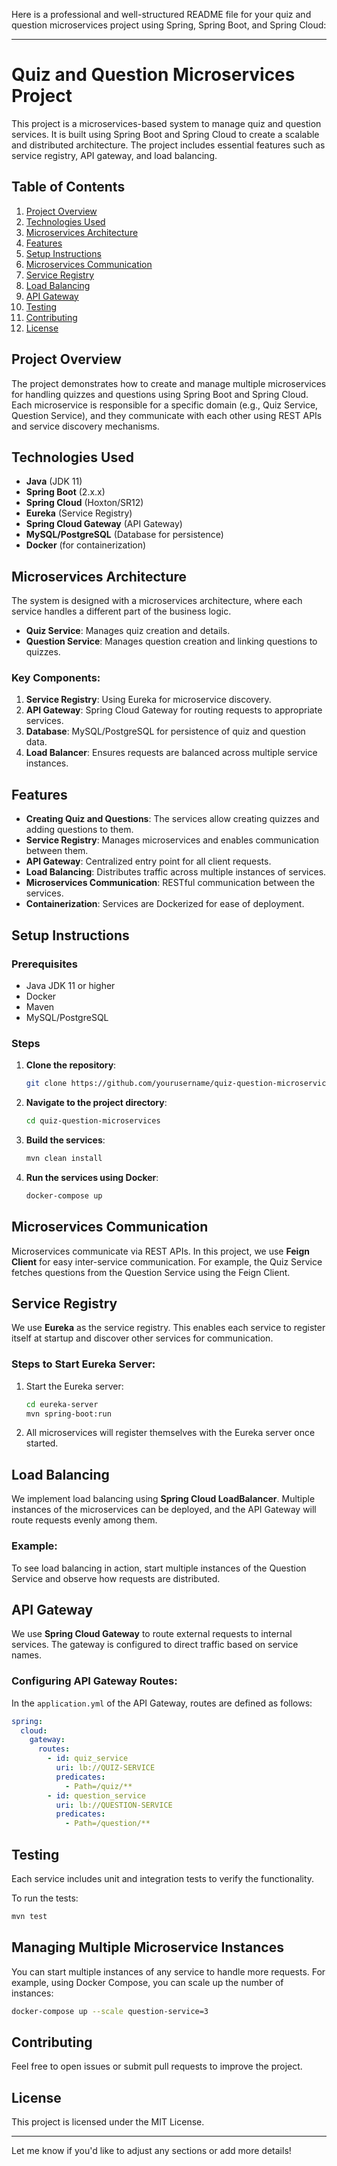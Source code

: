 Here is a professional and well-structured README file for your quiz and question microservices project using Spring, Spring Boot, and Spring Cloud:

---

# Quiz and Question Microservices Project

This project is a microservices-based system to manage quiz and question services. It is built using Spring Boot and Spring Cloud to create a scalable and distributed architecture. The project includes essential features such as service registry, API gateway, and load balancing.

## Table of Contents
1. [Project Overview](#project-overview)
2. [Technologies Used](#technologies-used)
3. [Microservices Architecture](#microservices-architecture)
4. [Features](#features)
5. [Setup Instructions](#setup-instructions)
6. [Microservices Communication](#microservices-communication)
7. [Service Registry](#service-registry)
8. [Load Balancing](#load-balancing)
9. [API Gateway](#api-gateway)
10. [Testing](#testing)
11. [Contributing](#contributing)
12. [License](#license)

## Project Overview

The project demonstrates how to create and manage multiple microservices for handling quizzes and questions using Spring Boot and Spring Cloud. Each microservice is responsible for a specific domain (e.g., Quiz Service, Question Service), and they communicate with each other using REST APIs and service discovery mechanisms.

## Technologies Used

- **Java** (JDK 11)
- **Spring Boot** (2.x.x)
- **Spring Cloud** (Hoxton/SR12)
- **Eureka** (Service Registry)
- **Spring Cloud Gateway** (API Gateway)
- **MySQL/PostgreSQL** (Database for persistence)
- **Docker** (for containerization)

## Microservices Architecture

The system is designed with a microservices architecture, where each service handles a different part of the business logic.

- **Quiz Service**: Manages quiz creation and details.
- **Question Service**: Manages question creation and linking questions to quizzes.

### Key Components:

1. **Service Registry**: Using Eureka for microservice discovery.
2. **API Gateway**: Spring Cloud Gateway for routing requests to appropriate services.
3. **Database**: MySQL/PostgreSQL for persistence of quiz and question data.
4. **Load Balancer**: Ensures requests are balanced across multiple service instances.

## Features

- **Creating Quiz and Questions**: The services allow creating quizzes and adding questions to them.
- **Service Registry**: Manages microservices and enables communication between them.
- **API Gateway**: Centralized entry point for all client requests.
- **Load Balancing**: Distributes traffic across multiple instances of services.
- **Microservices Communication**: RESTful communication between the services.
- **Containerization**: Services are Dockerized for ease of deployment.

## Setup Instructions

### Prerequisites

- Java JDK 11 or higher
- Docker
- Maven
- MySQL/PostgreSQL

### Steps

1. **Clone the repository**:
   ```bash
   git clone https://github.com/yourusername/quiz-question-microservices.git
   ```
2. **Navigate to the project directory**:
   ```bash
   cd quiz-question-microservices
   ```
3. **Build the services**:
   ```bash
   mvn clean install
   ```
4. **Run the services using Docker**:
   ```bash
   docker-compose up
   ```

## Microservices Communication

Microservices communicate via REST APIs. In this project, we use **Feign Client** for easy inter-service communication. For example, the Quiz Service fetches questions from the Question Service using the Feign Client.

## Service Registry

We use **Eureka** as the service registry. This enables each service to register itself at startup and discover other services for communication.

### Steps to Start Eureka Server:

1. Start the Eureka server:
   ```bash
   cd eureka-server
   mvn spring-boot:run
   ```

2. All microservices will register themselves with the Eureka server once started.

## Load Balancing

We implement load balancing using **Spring Cloud LoadBalancer**. Multiple instances of the microservices can be deployed, and the API Gateway will route requests evenly among them.

### Example:
To see load balancing in action, start multiple instances of the Question Service and observe how requests are distributed.

## API Gateway

We use **Spring Cloud Gateway** to route external requests to internal services. The gateway is configured to direct traffic based on service names.

### Configuring API Gateway Routes:

In the `application.yml` of the API Gateway, routes are defined as follows:
```yaml
spring:
  cloud:
    gateway:
      routes:
        - id: quiz_service
          uri: lb://QUIZ-SERVICE
          predicates:
            - Path=/quiz/**
        - id: question_service
          uri: lb://QUESTION-SERVICE
          predicates:
            - Path=/question/**
```

## Testing

Each service includes unit and integration tests to verify the functionality.

To run the tests:
```bash
mvn test
```

## Managing Multiple Microservice Instances

You can start multiple instances of any service to handle more requests. For example, using Docker Compose, you can scale up the number of instances:
```bash
docker-compose up --scale question-service=3
```

## Contributing

Feel free to open issues or submit pull requests to improve the project.

## License

This project is licensed under the MIT License.

---

Let me know if you'd like to adjust any sections or add more details!

